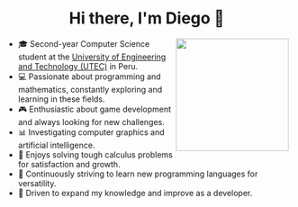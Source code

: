 <h1 align="center">Hi there, I'm Diego 👋</h1>

<p align="center">
  <img src="https://media.tenor.com/DimzPZMypFcAAAAM/laptop.gif" height="200" align="right" />
</p>

- 🎓 Second-year Computer Science student at the [University of Engineering and Technology (UTEC)](https://www.utec.edu.pe/) in Peru.
- 💻 Passionate about programming and mathematics, constantly exploring and learning in these fields.
- 🎮 Enthusiastic about game development and always looking for new challenges.
- 📊 Investigating computer graphics and artificial intelligence.
- 🧮 Enjoys solving tough calculus problems for satisfaction and growth.
- 🌟 Continuously striving to learn new programming languages for versatility.
- 🚀 Driven to expand my knowledge and improve as a developer.

<!--
**dfigueroaw/dfigueroaw** is a ✨ _special_ ✨ repository because its `README.md` (this file) appears on your GitHub profile.

Here are some ideas to get you started:

- 🔭 I’m currently working on ...
- 🌱 I’m currently learning ...
- 👯 I’m looking to collaborate on ...
- 🤔 I’m looking for help with ...
- 💬 Ask me about ...
- 📫 How to reach me: ...
- 😄 Pronouns: ...
- ⚡ Fun fact: ...
-->
